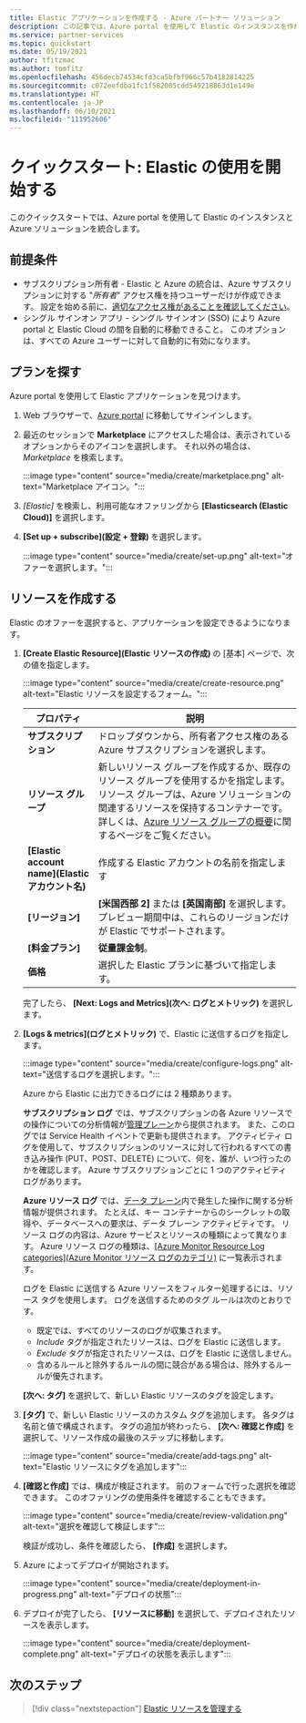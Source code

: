 ```yaml
---
title: Elastic アプリケーションを作成する - Azure パートナー ソリューション
description: この記事では、Azure portal を使用して Elastic のインスタンスを作成する方法について説明します。
ms.service: partner-services
ms.topic: quickstart
ms.date: 05/19/2021
author: tfitzmac
ms.author: tomfitz
ms.openlocfilehash: 456decb74534cfd3ca5bfbf966c57b4182814225
ms.sourcegitcommit: c072eefdba1fc1f582005cdd549218863d1e149e
ms.translationtype: HT
ms.contentlocale: ja-JP
ms.lasthandoff: 06/10/2021
ms.locfileid: "111952606"
---
```

# <a name="quickstart-get-started-with-elastic"></a>クイックスタート: Elastic の使用を開始する

このクイックスタートでは、Azure portal を使用して Elastic のインスタンスと Azure ソリューションを統合します。

## <a name="prerequisites"></a>前提条件

- サブスクリプション所有者 - Elastic と Azure の統合は、Azure サブスクリプションに対する "_所有者_" アクセス権を持つユーザーだけが作成できます。 設定を始める前に、[適切なアクセス権があることを確認してください](../../role-based-access-control/check-access.md)。
- シングル サインオン アプリ - シングル サインオン (SSO) により Azure portal と Elastic Cloud の間を自動的に移動できること。 このオプションは、すべての Azure ユーザーに対して自動的に有効になります。 

## <a name="find-offer"></a>プランを探す

Azure portal を使用して Elastic アプリケーションを見つけます。

1. Web ブラウザーで、[Azure portal](https://portal.azure.com/) に移動してサインインします。

1. 最近のセッションで **Marketplace** にアクセスした場合は、表示されているオプションからそのアイコンを選択します。 それ以外の場合は、_Marketplace_ を検索します。

    :::image type="content" source="media/create/marketplace.png" alt-text="Marketplace アイコン。":::

1. _[Elastic]_ を検索し、利用可能なオファリングから **[Elasticsearch (Elastic Cloud)]** を選択します。

1. **[Set up + subscribe]\(設定 + 登録\)** を選択します。

   :::image type="content" source="media/create/set-up.png" alt-text="オファーを選択します。":::

## <a name="create-resource"></a>リソースを作成する

Elastic のオファーを選択すると、アプリケーションを設定できるようになります。

1. **[Create Elastic Resource]\(Elastic リソースの作成\)** の [基本] ページで、次の値を指定します。

    :::image type="content" source="media/create/create-resource.png" alt-text="Elastic リソースを設定するフォーム。":::

    | プロパティ | 説明 |
    | ---- | ---- |
    | **サブスクリプション** | ドロップダウンから、所有者アクセス権のある Azure サブスクリプションを選択します。 |
    | **リソース グループ** | 新しいリソース グループを作成するか、既存のリソース グループを使用するかを指定します。 リソース グループは、Azure ソリューションの関連するリソースを保持するコンテナーです。 詳しくは、[Azure リソース グループの概要](../../azure-resource-manager/management/overview.md)に関するページをご覧ください。 |
    | **[Elastic account name]\(Elastic アカウント名\)** | 作成する Elastic アカウントの名前を指定します |
    | **[リージョン]** | **[米国西部 2]** または **[英国南部]** を選択します。 プレビュー期間中は、これらのリージョンだけが Elastic でサポートされます。 |
    | **[料金プラン]** | **従量課金制**。 |
    | **価格** | 選択した Elastic プランに基づいて指定します。 |

   完了したら、 **[Next: Logs and Metrics]\(次へ: ログとメトリック\)** を選択します。

1. **[Logs & metrics]\(ログとメトリック\)** で、Elastic に送信するログを指定します。

    :::image type="content" source="media/create/configure-logs.png" alt-text="送信するログを選択します。":::

   Azure から Elastic に出力できるログには 2 種類あります。

   **サブスクリプション ログ** では、サブスクリプションの各 Azure リソースでの操作についての分析情報が[管理プレーン](../../azure-resource-manager/management/control-plane-and-data-plane.md)から提供されます。 また、このログでは Service Health イベントで更新も提供されます。 アクティビティ ログを使用して、サブスクリプションのリソースに対して行われるすべての書き込み操作 (PUT、POST、DELETE) について、何を、誰が、いつ行ったのかを確認します。 Azure サブスクリプションごとに 1 つのアクティビティ ログがあります。

   **Azure リソース ログ** では、[データ プレーン](../../azure-resource-manager/management/control-plane-and-data-plane.md)内で発生した操作に関する分析情報が提供されます。 たとえば、キー コンテナーからのシークレットの取得や、データベースへの要求は、データ プレーン アクティビティです。 リソース ログの内容は、Azure サービスとリソースの種類によって異なります。 Azure リソース ログの種類は、[[Azure Monitor Resource Log categories]\(Azure Monitor リソース ログのカテゴリ\)](../../azure-monitor/essentials/resource-logs-categories.md) に一覧表示されます。

   ログを Elastic に送信する Azure リソースをフィルター処理するには、リソース タグを使用します。 ログを送信するためのタグ ルールは次のとおりです。

   * 既定では、すべてのリソースのログが収集されます。 
   * *Include* タグが指定されたリソースは、ログを Elastic に送信します。 
   * *Exclude* タグが指定されたリソースは、ログを Elastic に送信しません。 
   * 含めるルールと除外するルールの間に競合がある場合は、除外するルールが優先されます。
 
   **[次へ: タグ]** を選択して、新しい Elastic リソースのタグを設定します。

1. **[タグ]** で、新しい Elastic リソースのカスタム タグを追加します。 各タグは名前と値で構成されます。 タグの追加が終わったら、 **[次へ: 確認と作成]** を選択して、リソース作成の最後のステップに移動します。 

   :::image type="content" source="media/create/add-tags.png" alt-text="Elastic リソースにタグを追加します":::

1. **[確認と作成]** では、構成が検証されます。 前のフォームで行った選択を確認できます。 このオファリングの使用条件を確認することもできます。

   :::image type="content" source="media/create/review-validation.png" alt-text="選択を確認して検証します":::

   検証が成功し、条件を確認したら、 **[作成]** を選択します。

1. Azure によってデプロイが開始されます。

   :::image type="content" source="media/create/deployment-in-progress.png" alt-text="デプロイの状態":::

1. デプロイが完了したら、 **[リソースに移動]** を選択して、デプロイされたリソースを表示します。

    :::image type="content" source="media/create/deployment-complete.png" alt-text="デプロイの状態を表示します":::


## <a name="next-steps"></a>次のステップ

> [!div class="nextstepaction"]
> [Elastic リソースを管理する](manage.md)